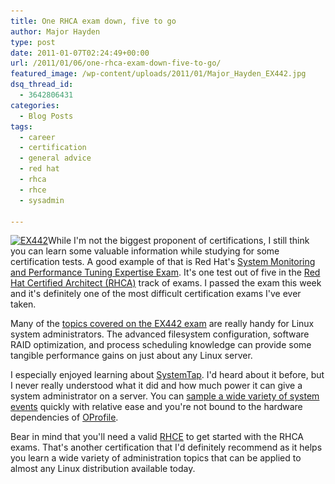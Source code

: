 ```yaml
---
title: One RHCA exam down, five to go
author: Major Hayden
type: post
date: 2011-01-07T02:24:49+00:00
url: /2011/01/06/one-rhca-exam-down-five-to-go/
featured_image: /wp-content/uploads/2011/01/Major_Hayden_EX442.jpg
dsq_thread_id:
  - 3642806431
categories:
  - Blog Posts
tags:
  - career
  - certification
  - general advice
  - red hat
  - rhca
  - rhce
  - sysadmin

---
```

[<img src="/wp-content/uploads/2011/01/Major_Hayden_EX442-300x231.jpg" alt="EX442" title="EX442" width="300" height="231" class="alignright size-medium wp-image-2115" srcset="/wp-content/uploads/2011/01/Major_Hayden_EX442-300x231.jpg 300w, /wp-content/uploads/2011/01/Major_Hayden_EX442-1024x790.jpg 1024w" sizes="(max-width: 300px) 100vw, 300px" />][1]While I'm not the biggest proponent of certifications, I still think you can learn some valuable information while studying for some certification tests. A good example of that is Red Hat's [System Monitoring and Performance Tuning Expertise Exam][2]. It's one test out of five in the [Red Hat Certified Architect (RHCA)][3] track of exams. I passed the exam this week and it's definitely one of the most difficult certification exams I've ever taken.

Many of the [topics covered on the EX442 exam][4] are really handy for Linux system administrators. The advanced filesystem configuration, software RAID optimization, and process scheduling knowledge can provide some tangible performance gains on just about any Linux server.

I especially enjoyed learning about [SystemTap][5]. I'd heard about it before, but I never really understood what it did and how much power it can give a system administrator on a server. You can [sample a wide variety of system events][6] quickly with relative ease and you're not bound to the hardware dependencies of [OProfile][7].

Bear in mind that you'll need a valid [RHCE][8] to get started with the RHCA exams. That's another certification that I'd definitely recommend as it helps you learn a wide variety of administration topics that can be applied to almost any Linux distribution available today.

 [1]: /wp-content/uploads/2011/01/Major_Hayden_EX442.jpg
 [2]: https://www.redhat.com/courses/ex442_red_hat_enterprise_system_monitoring_and_performance_tuning_expertise_exam/
 [3]: http://www.redhat.com/certification/rhca/
 [4]: https://www.redhat.com/courses/rh442_red_hat_enterprise_system_monitoring_and_performance_tuning/details/
 [5]: http://sourceware.org/systemtap/
 [6]: http://sourceware.org/systemtap/examples/keyword-index.html
 [7]: http://oprofile.sourceforge.net/news/
 [8]: http://www.redhat.com/certification/rhce/
